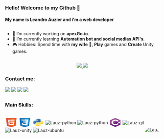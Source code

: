 ### Hello! Welcome to my Github 👋
#### My name is Leandro Auzier and i'm a web developer
##  
- 🔭 I’m currently working on **apexGo.io**.
- 🌱 I’m currently learning **Automation bot and social medias API's**.
- 🎮 Hobbies: Spend time with **my wife** 💑, **Play** games and **Create** Unity games.
##
<div align="center">
  <a href="https://github.com/leandroauzier">
  <img height="180em" src="https://github-readme-stats.vercel.app/api?username=leandroauzier&show_icons=true&theme=nightowl&include_all_commits=true&count_private=true"/>
  <img height="180em" src="https://github-readme-stats.vercel.app/api/top-langs/?username=leandroauzier&layout=compact&langs_count=8&theme=nightowl"/>
</div>
  

  
### Contact me:
<div>
  <a href="mailto:leandroauzier02@gmail.com" target="_blank"><img src="https://img.shields.io/badge/Gmail-D14836?style=for-the-badge&logo=gmail&logoColor=white" target="_blank"></a>
    <a href="https://www.linkedin.com/in/leandro-auzier/" target="_blank"><img src="https://img.shields.io/badge/LinkedIn-0077B5?style=for-the-badge&logo=linkedin&logoColor=white" target="_blank"></a>
  <a href="https://www.facebook.com/messages/t/2107555489322632" target="_blank"><img src="https://img.shields.io/badge/Messenger-00B2FF?style=for-the-badge&logo=messenger&logoColor=white" target="_blank"></a>
  <a href="https://discord.gg/y2Hex6P5eC" target="_blank"><img src="https://img.shields.io/badge/Discord-7289DA?style=for-the-badge&logo=discord&logoColor=white" target="_blank"></a>  
</div>
  
##
### Main Skills:
<div style="display: inline_block"><br>
  <img align="center" alt="Lauz-HTML" height="30" width="40" src="https://raw.githubusercontent.com/devicons/devicon/master/icons/html5/html5-original.svg">
  <img align="center" alt="Lauz-CSS" height="30" width="40" src="https://raw.githubusercontent.com/devicons/devicon/master/icons/css3/css3-original.svg">
  <img align="center" alt="Lauz-python" height="30" width="40" src="https://raw.githubusercontent.com/devicons/devicon/master/icons/python/python-original.svg">
  <img align="center" alt="Lauz-python" height="30" width="40" src="https://cdn.jsdelivr.net/gh/devicons/devicon/icons/django/django-original.svg" />
  <img align="center" alt="Lauz-python" height="30" width="40" src="https://cdn.jsdelivr.net/gh/devicons/devicon/icons/docker/docker-original-wordmark.svg" />
  <img align="center" alt="Lauz-charp" height="30" width="40" src="https://raw.githubusercontent.com/devicons/devicon/master/icons/csharp/csharp-original.svg">
  <img align="center" alt="Lauz-git" height="30" width="40" src="https://cdn.jsdelivr.net/gh/devicons/devicon/icons/git/git-original.svg" />
  <img align="center" alt="Lauz-unity" height="30" width="40" src="https://cdn.jsdelivr.net/gh/devicons/devicon/icons/unity/unity-original.svg" />
  <img align="center" alt="Lauz-ubuntu" height="30" width="40" src="https://cdn.jsdelivr.net/gh/devicons/devicon/icons/ubuntu/ubuntu-plain.svg" />
  <img align="right" alt="Lauz" height="200" style="border-radius:50px;" src="https://cdn.discordapp.com/attachments/950726525345476628/950726933312835664/lofi_leandro.png">
</div>
